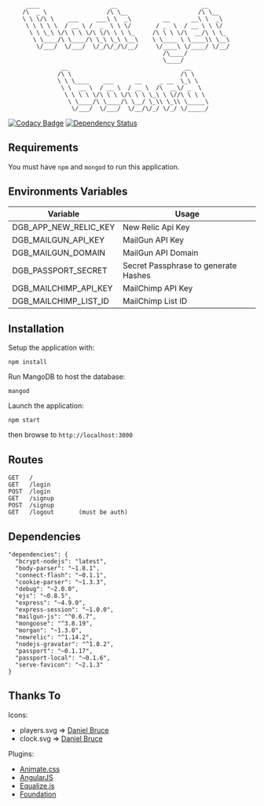     
         ____                    __                        __      
        /\  _ \                 /\ \__                    /\ \__   
        \ \ \/\ \    ___     ___\ \  _\         __      __\ \  _\  
         \ \ \ \ \  / __ \ /  _  \ \ \/       / _  \  / __ \ \ \/  
          \ \ \_\ \/\ \ \ \/\ \/\ \ \ \_     /\ \ \ \/\  __/\ \ \_ 
           \ \____/\ \____/\ \_\ \_\ \__\    \ \____ \ \____\\ \__\
            \/___/  \/___/  \/_/\/_/\/__/     \/____\ \/____/ \/__/
                                                /\____/            
                                                \____/             
                   __                                 __     
                  /\ \                               /\ \    
                  \ \ \____    ___      __     _ __  \_\ \   
                   \ \  __ \  / __ \  / __ \  /\  __\/ _  \  
                    \ \ \ \ \/\ \ \ \/\ \ \ \_\ \ \//\ \ \ \ 
                     \ \____/\ \____/\ \__/ \_\\ \_\\ \_____\
                      \/___/  \/___/  \/__/\/_/ \/_/ \/_____/
                      
                      
[![Codacy Badge](https://www.codacy.com/project/badge/5d2f0a877ddc4f7f8299129b1873a6d6)](https://www.codacy.com/public/sat/DGB_App) [![Dependency Status](https://david-dm.org/DontGetBoard/DGB_App.svg)](https://david-dm.org/DontGetBoard/DGB_App)
                                               
Requirements
------------

You must have `npm` and `mongod` to run this application.


Environments Variables
----------------------

| Variable  | Usage |
|---------|------|
| DGB_APP_NEW_RELIC_KEY | New Relic Api Key     |
| DGB_MAILGUN_API_KEY        | MailGun API Key     |
| DGB_MAILGUN_DOMAIN        | MailGun API Domain     |
| DGB_PASSPORT_SECRET        | Secret Passphrase to generate Hashes     |
| DGB_MAILCHIMP_API_KEY        | MailChimp API Key     |
| DGB_MAILCHIMP_LIST_ID        | MailChimp List ID     |


Installation
------------                                               

Setup the application with:

    npm install
  
Run MangoDB to host the database:

    mangod
  
Launch the application:

    npm start
  
then browse to `http://localhost:3000`


Routes
------

    GET   /
    GET   /login
    POST  /login
    GET   /signup
    POST  /signup
    GET   /logout       (must be auth)


Dependencies
------------

    "dependencies": {
      "bcrypt-nodejs": "latest",
      "body-parser": "~1.8.1",
      "connect-flash": "~0.1.1",
      "cookie-parser": "~1.3.3",
      "debug": "~2.0.0",
      "ejs": "~0.8.5",
      "express": "~4.9.0",
      "express-session": "~1.0.0",
      "mailgun-js": "^0.6.7",
      "mongoose": "^3.8.19",
      "morgan": "~1.3.0",
      "newrelic": "^1.14.2",
      "nodejs-gravatar": "^1.0.2",
      "passport": "~0.1.17",
      "passport-local": "~0.1.6",
      "serve-favicon": "~2.1.3"
    }

Thanks To 
---------
Icons: 

- players.svg => [Daniel Bruce](http://www.flaticon.com/free-icon/user-group_3671)
- clock.svg => [Daniel Bruce](http://www.flaticon.com/free-icon/back-in-time_3712)

Plugins:

- [Animate.css](http://daneden.github.io/animate.css/)
- [AngularJS](https://angularjs.org/)
- [Equalize.js](http://tsvensen.github.io/equalize.js/)
- [Foundation](http://foundation.zurb.com/)

